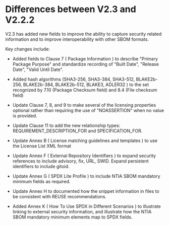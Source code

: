# Differences between V2.3 and V2.2.2

V2.3 has added new fields to improve the ability to capture security related
information and to improve interoperability with other SBOM formats.

Key changes include:

- Added fields to Clause 7 ( Package Information ) to describe
  "Primary Package Purpose" and standardize recording of "Built Date",
  "Release Date", "Valid Until Date".

- Added hash algorithms (SHA3-256, SHA3-384, SHA3-512, BLAKE2b-256,
  BLAKE2b-384, BLAKE2b-512, BLAKE3, ADLER32 ) to the set recognized by 7.10
  (Package Checksum field) and 8.4 (File checksum field)

- Update Clause 7, 8, and 9 to make several of the licensing properties
  optional rather than requiring the use of "NOASSERTION" when no value is
  provided.

- Update Clause 11 to add the new relationship types:
  REQUIREMENT_DESCRIPTION_FOR and SPECIFICATION_FOR.

- Update Annex B ( License matching guidelines and templates ) to use the
  License List XML format

- Update Annex F ( External Repository Identifiers ) to expand security
  references to include advisory, fix, URL, SWID.
  Expand persistent identifiers to include gitoid.

- Update Annex G ( SPDX Lite Profile ) to include NTIA SBOM mandatory minimum
  fields as required.

- Update Annex H to documented how the snippet information in files to be
  consistent with REUSE recommendations.

- Added Annex K ( How To Use SPDX in Different Scenarios ) to illustrate
  linking to external security information, and illustrate how the NTIA SBOM
  mandatory minimum elements map to SPDX fields.
